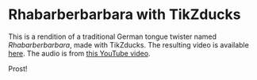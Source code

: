 # Rhabarberbarbara with TikZducks

This is a rendition of a traditional German tongue twister
named _Rhabarberbarbara_, made with TikZducks. The resulting
video is available [here](https://vimeo.com/396083071). The
audio is from [this YouTube video](https://youtu.be/gG62zay3kck).

Prost!
